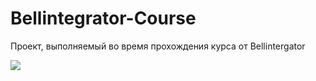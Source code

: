 # Bellintegrator-Course
Проект, выполняемый во время прохождения курса от Bellintergator


<img src="https://user-images.githubusercontent.com/34071380/87060123-d0698e80-c212-11ea-8eaf-4c15c077a079.png">
